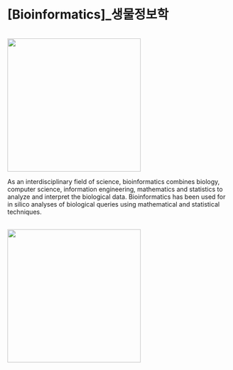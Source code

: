 # [Bioinformatics]_생물정보학

<br>
<img src="https://user-images.githubusercontent.com/56021593/86375215-5b510300-bcc0-11ea-944d-7473345d9de7.png" weight="300", height="300">
<br>


 As an interdisciplinary field of science, bioinformatics combines biology, computer science, information engineering, mathematics and statistics to analyze and interpret the biological data. Bioinformatics has been used for in silico analyses of biological queries using mathematical and statistical techniques.
 
 <br>
 <img src="https://user-images.githubusercontent.com/56021593/86375515-c569a800-bcc0-11ea-8e60-9af69b745cfe.png" weight="300", height="300">
 <br>
